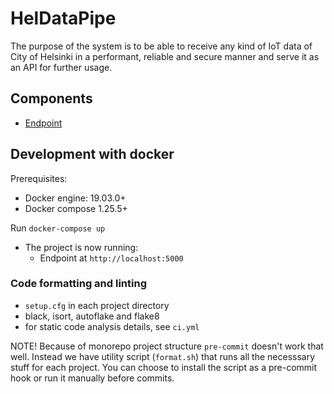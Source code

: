 # HelDataPipe

The purpose of the system is to be able to receive any kind of IoT data of City of Helsinki in a performant, reliable and secure manner and serve it as an API for further usage.

## Components

- [Endpoint](https://github.com/City-of-Helsinki/hel-data-pipe/tree/develop/endpoint)

## Development with docker
Prerequisites:
- Docker engine: 19.03.0+
- Docker compose 1.25.5+

Run `docker-compose up`
- The project is now running:
  - Endpoint at `http://localhost:5000`


### Code formatting and linting

- `setup.cfg` in each project directory
- black, isort, autoflake and flake8
- for static code analysis details, see `ci.yml`

NOTE! Because of monorepo project structure `pre-commit` doesn't work that well. Instead we have utility script (`format.sh`) that runs all the necesssary stuff for each project. You can choose to install the script as a pre-commit hook or run it manually before commits.
